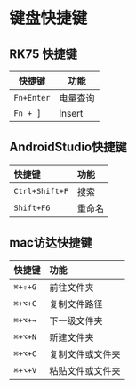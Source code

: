 # 键盘快捷键

## RK75 快捷键

| 快捷键     | 功能     |
| ---------- | -------- |
| `Fn+Enter` | 电量查询 |
| `Fn + ]`   | Insert   |

## AndroidStudio快捷键
|快捷键|功能|
|:----|:----|
|`Ctrl+Shift+F`|搜索|
|`Shift+F6`| 重命名 |

## mac访达快捷键
|快捷键|功能|
|:----|:----|
|`⌘+⇧+G`|前往文件夹|
|`⌘+⌥+C`|复制文件路径|
|`⌘+⌥+→`|下一级文件夹|
|`⌘+⌥+N`|新建文件夹|
|`⌘+⌥+C`|复制文件或文件夹|
|`⌘+⌥+V`|粘贴文件或文件夹|